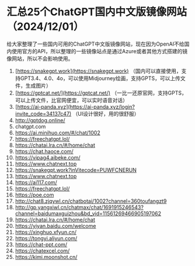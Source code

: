 # 汇总25个ChatGPT国内中文版镜像网站（2024/12/01）
给大家整理了一些国内可用的ChatGPT中文版镜像网站，现在因为OpenAI不给国内使用官方的API，所以整理的一些镜像站点是通过Azure或者其他方式搭建的镜像网站，所以不会影响使用。
 
1. [https://snakegpt.work](https://snakegpt.work)   （国内可以直接使用，支持GPT3.4、4.0、4o，可以使用Midjourney绘画，支持GPTS，可以上传文件，生成图片）
2. [https://gptcat.net/](https://gptcat.net/)     （一比一还原官网，支持GPTS，可以上传文件，比官网便宜，可以实时语音对话）
3. [https://ai-panda.xyz](https://ai-panda.xyz/login?invite_code=34137c47)       （UI设计很好，用的很舒服）
4. http://gptdog.online/
5. chatgpt.com
6. https://ai.minihuo.com/#/chat/1002
7. https://freechatgpt.lol/
8. https://chatai.lra.cn/#/home/chat
9. https://chat.haoce.com/
10. https://vipag4.aibeke.com/
11. https://www.chatnext.top
12. https://snakegpt.work?inVitecode=PUWFCNERUN
13. https://www.chatnext.top
14. https://ai117.com/
15. https://freechatgpt.lol/
16. https://poe.com
17. http://chat8.zjqywl.cn/chatbotai/1002?channel=360toufangzt9
18. http://gp.yangxiwl.cn/chatmax/chat/1691915246543?channel=baidumaxguizhou&bd_vid=11561269466905197062
19. https://chatai.lra.cn/#/home/chat
20. https://yiyan.baidu.com/welcome
21. https://xinghuo.xfyun.cn/
22. https://tongyi.aliyun.com/
23. https://chat-ppt.com/
24. https://chatexcel.com/
25. https://kimi.moonshot.cn/
